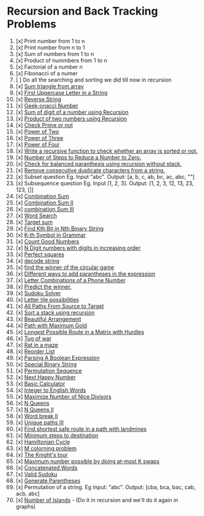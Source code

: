 # Recursion and Back Tracking Problems

01. [x] Print number from 1 to n
02. [x] Print number from n to 1
03. [x] Sum of numbers from 1 to n
04. [x] Product of nummbers from 1 to n
04. [x] Factorial of a number n
05. [x] Fibonacci of a numer
06. [ ] Do all the searching and sorting we did till now in recursion
07. [x] [Sum triangle from array](https://www.geeksforgeeks.org/sum-triangle-from-array/)
08. [x] [First Uppercase Letter in a String](https://www.geeksforgeeks.org/first-uppercase-letter-in-a-string-iterative-and-recursive/)
09. [x] [Reverse String](https://leetcode.com/problems/reverse-string/)
10. [x] [Geek-onacci Number](https://practice.geeksforgeeks.org/problems/geek-onacci-number/0/)
11. [x] [Sum of digit of a number using Recursion](https://www.geeksforgeeks.org/sum-digit-number-using-recursion/)
12. [x] [Product of two numbers using Recursion](https://www.geeksforgeeks.org/product-2-numbers-using-recursion/)
13. [x] [Check Prime or not](https://www.geeksforgeeks.org/recursive-program-prime-number/)
14. [x] [Power of Two](https://leetcode.com/problems/power-of-two/)
15. [x] [Power of Three](https://leetcode.com/problems/power-of-three/)
16. [x] [Power of Four](https://leetcode.com/problems/power-of-four/)
17. [x] [Write a recursive function to check whether an array is sorted or not.](https://www.geeksforgeeks.org/program-check-array-sorted-not-iterative-recursive)
19. [x] [Number of Steps to Reduce a Number to Zero.](https://leetcode.com/problems/number-of-steps-to-reduce-a-number-to-zero/)
20. [x] [Check for balanced paranthesis using recursion without stack.](https://www.geeksforgeeks.org/check-for-balanced-parenthesis-without-using-stack/)
21. [x] [Remove consecutive duplicate characters from a string.](https://www.geeksforgeeks.org/remove-consecutive-duplicates-string/)
22. [x] Subset question Eg. Input "abc". Output: [a, b, c, ab, bc, ac, abc, ""]
23. [x] Subsequence question Eg. Input [1, 2, 3]. Output: [1, 2, 3, 12, 13, 23, 123, []]
24. [x] [Combination Sum](https://leetcode.com/problems/combination-sum/)
25. [x] [Combination Sum II](https://leetcode.com/problems/combination-sum-ii/)
26. [x] [combination Sum III](https://leetcode.com/problems/combination-sum-iii/)
27. [x] [Word Search](https://leetcode.com/problems/word-search/)
28. [x] [Target sum](https://leetcode.com/problems/target-sum/)
29. [x] [Find Kth Bit in Nth Binary String](https://leetcode.com/problems/find-kth-bit-in-nth-binary-string/)
30. [x] [K-th Symbol in Grammar](https://leetcode.com/problems/k-th-symbol-in-grammar/)
31. [x] [Count Good Numbers](https://leetcode.com/problems/count-good-numbers/)
32. [x] [N Digit numbers with digits in increasing order](https://practice.geeksforgeeks.org/problems/n-digit-numbers-with-digits-in-increasing-order5903/1/)
33. [x] [Perfect squares](https://leetcode.com/problems/perfect-squares/)
34. [x] [decode string](https://leetcode.com/problems/decode-string/)
35. [x] [find the winner of the circular game](https://leetcode.com/problems/find-the-winner-of-the-circular-game/)
36. [x] [Different ways to add parantheses in the expression](https://leetcode.com/problems/different-ways-to-add-parentheses/)
37. [x] [Letter Combinations of a Phone Number](https://leetcode.com/problems/letter-combinations-of-a-phone-number/)
38. [x] [Predict the winner.](https://leetcode.com/problems/predict-the-winner/)
39. [x] [Sudoku Solver](https://leetcode.com/problems/sudoku-solver/)
40. [x] [Letter tile possibilities](https://leetcode.com/problems/letter-tile-possibilities/)
41. [x] [All Paths From Source to Target](https://leetcode.com/problems/all-paths-from-source-to-target/)
42. [x] [Sort a stack using recursion](https://www.geeksforgeeks.org/sort-a-stack-using-recursion/)
43. [x] [Beautiful Arrangement](https://leetcode.com/problems/beautiful-arrangement/)
44. [x] [Path with Maximum Gold](https://leetcode.com/problems/path-with-maximum-gold/)
45. [x] [Longest Possible Route in a Matrix with Hurdles](https://www.geeksforgeeks.org/longest-possible-route-in-a-matrix-with-hurdles/)
46. [x] [Tug of war](https://www.geeksforgeeks.org/tug-of-war/)
47. [x] [Rat in a maze](https://www.geeksforgeeks.org/rat-in-a-maze-backtracking-2/)
48. [x] [Reorder List](https://leetcode.com/problems/reorder-list/)
49. [x] [Parsing A Boolean Expression](https://leetcode.com/problems/parsing-a-boolean-expression/)
50. [x] [Special Binary String](https://leetcode.com/problems/special-binary-string/)
51. [x] [Permutation Sequence](https://leetcode.com/problems/permutation-sequence/)
52. [x] [Next Happy Number](https://practice.geeksforgeeks.org/problems/next-happy-number4538/1/)
53. [x] [Basic Calculator](https://leetcode.com/problems/basic-calculator/)
54. [x] [Integer to English Words](https://leetcode.com/problems/integer-to-english-words/)
55. [x] [Maximize Number of Nice Divisors](https://leetcode.com/problems/maximize-number-of-nice-divisors/)
56. [x] [N Queens](https://leetcode.com/problems/n-queens/)
57. [x] [N Queens II](https://leetcode.com/problems/n-queens-ii/)
58. [x] [Word break II](https://leetcode.com/problems/word-break-ii/)
59. [x] [Unique paths III](https://leetcode.com/problems/unique-paths-iii/)
60. [x] [Find shortest safe route in a path with landmines](https://www.geeksforgeeks.org/find-shortest-safe-route-in-a-path-with-landmines/)
61. [x] [Minimum steps to destination](https://practice.geeksforgeeks.org/problems/minimum-number-of-steps-to-reach-a-given-number5234/1/)
62. [x] [Hamiltonian Cycle](https://www.geeksforgeeks.org/hamiltonian-cycle-backtracking-6/)
63. [x] [M colorning problem](https://www.geeksforgeeks.org/m-coloring-problem-backtracking-5/)
64. [x] [The Knight's tour](https://www.geeksforgeeks.org/the-knights-tour-problem-backtracking-1/)
65. [x] [Maximum number possible by doing at-most K swaps](https://www.geeksforgeeks.org/find-maximum-number-possible-by-doing-at-most-k-swaps/)
66. [x] [Concatenated Words](https://leetcode.com/problems/concatenated-words/)
67. [x] [Valid Sudoku](https://leetcode.com/problems/valid-sudoku/)
68. [x] [Generate Parentheses](https://leetcode.com/problems/generate-parentheses/)
69. [x] Permutation of a string. Eg Input: "abc". Output: [cba, bca, bac, cab, acb, abc]
70. [x] [Number of Islands](https://leetcode.com/problems/number-of-islands/) - (Do it in recursion and we'll do it again in graphs)
